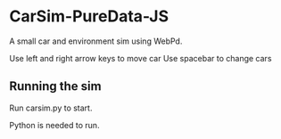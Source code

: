 # CarSim-PureData-JS
A small car and environment sim using WebPd.

Use left and right arrow keys to move car
Use spacebar to change cars

## Running the sim
Run carsim.py to start.

Python is needed to run.
